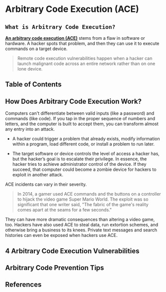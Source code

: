 
# Arbitrary Code Execution (ACE)

## `What is Arbitrary Code Execution?`

[**An arbitrary code execution (ACE)**](https://www.okta.com/identity-101/arbitrary-code-execution/) stems from a flaw in software or hardware. A hacker spots that problem, and then they can use it to execute commands on a target device.

> Remote code execution vulnerabilities happen when a hacker can launch malignant code across an entire network rather than on one lone device.

## Table of Contents


## How Does Arbitrary Code Execution Work?
Computers can't differentiate between valid inputs (like a password) and commands (like code). If you tap in the proper sequence of numbers and letters, and the computer is built to accept them, you can transform almost any entry into an attack.

- A hacker could trigger a problem that already exists, modify information within a program, load different code, or install a problem to run later.

- The target software or device controls the level of access a hacker has, but the hacker’s goal is to escalate their privilege. In essence, the hacker tries to achieve administrator control of the device. If they succeed, that computer could become a zombie device for hackers to exploit in another attack.

ACE incidents can vary in their severity.

> In 2014, a gamer used ACE commands and the buttons on a controller to hijack the video game Super Mario World. The exploit was so significant that one writer said, "The fabric of the game's reality comes apart at the seams for a few seconds."

They can have more dramatic consequences than altering a video game, too. Hackers have also used ACE to steal data, run extortion schemes, and otherwise bring a business to its knees. Private text messages and search histories can even be exposed when hackers use ACE.



## 4 Arbitrary Code Execution Vulnerabilities
## Arbitrary Code Prevention Tips
## References
